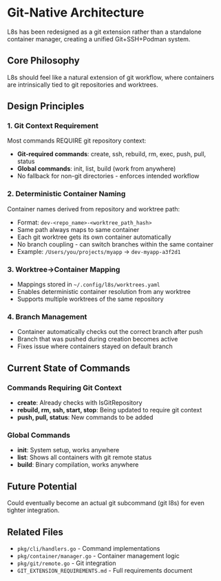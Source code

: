 # Git-Native Architecture

L8s has been redesigned as a git extension rather than a standalone container manager, creating a unified Git+SSH+Podman system.

## Core Philosophy

L8s should feel like a natural extension of git workflow, where containers are intrinsically tied to git repositories and worktrees.

## Design Principles

### 1. Git Context Requirement
Most commands REQUIRE git repository context:
- **Git-required commands**: create, ssh, rebuild, rm, exec, push, pull, status
- **Global commands**: init, list, build (work from anywhere)
- No fallback for non-git directories - enforces intended workflow

### 2. Deterministic Container Naming
Container names derived from repository and worktree path:
- Format: `dev-<repo_name>-<worktree_path_hash>`
- Same path always maps to same container
- Each git worktree gets its own container automatically
- No branch coupling - can switch branches within the same container
- Example: `/Users/you/projects/myapp` → `dev-myapp-a3f2d1`

### 3. Worktree→Container Mapping
- Mappings stored in `~/.config/l8s/worktrees.yaml`
- Enables deterministic container resolution from any worktree
- Supports multiple worktrees of the same repository

### 4. Branch Management
- Container automatically checks out the correct branch after push
- Branch that was pushed during creation becomes active
- Fixes issue where containers stayed on default branch

## Current State of Commands

### Commands Requiring Git Context
- **create**: Already checks with IsGitRepository
- **rebuild, rm, ssh, start, stop**: Being updated to require git context
- **push, pull, status**: New commands to be added

### Global Commands
- **init**: System setup, works anywhere
- **list**: Shows all containers with git remote status
- **build**: Binary compilation, works anywhere

## Future Potential

Could eventually become an actual git subcommand (git l8s) for even tighter integration.

## Related Files
- `pkg/cli/handlers.go` - Command implementations
- `pkg/container/manager.go` - Container management logic
- `pkg/git/remote.go` - Git integration
- `GIT_EXTENSION_REQUIREMENTS.md` - Full requirements document